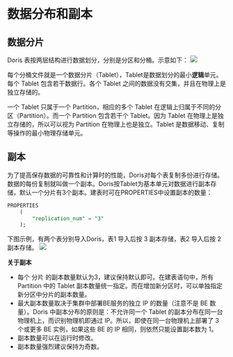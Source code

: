 # 数据分布和副本

## 数据分片

Doris 表按两层结构进行数据划分，分别是分区和分桶。示意如下：
 ![](https://qcloudimg.tencent-cloud.cn/raw/d99a7c54f29b2ffe86b033c639f2d4da.jpg)

每个分桶文件就是一个数据分片（Tablet），Tablet是数据划分的最小**逻辑**单元。每个 Tablet 包含若干数据行。各个 Tablet 之间的数据没有交集，并且在物理上是独立存储的。

一个 Tablet 只属于一个 Partition，相应的多个 Tablet 在逻辑上归属于不同的分区（Partition）。而一个 Partition 包含若干个 Tablet。因为 Tablet 在物理上是独立存储的，所以可以视为 Partition 在物理上也是独立。Tablet 是数据移动、复制等操作的最小物理存储单元。


## 副本

为了提高保存数据的可靠性和计算时的性能，Doris对每个表复制多份进行存储。数据的每份复制就叫做一个副本。Doris按Tablet为基本单元对数据进行副本存储，默认一个分片有3个副本。建表时可在PROPERTIES中设置副本的数量：
```sql
PROPERTIES
	(
	    "replication_num" = "3"
	);
```


下图示例，有两个表分别导入Doris，表1 导入后按 3 副本存储，表2 导入后按 2 副本存储。
![](https://qcloudimg.tencent-cloud.cn/raw/43e72155d5f3578596c2aa3da6782d86.jpg)

**关于副本**
-   每个 分片 的副本数量默认为3，建议保持默认即可。在建表语句中，所有 Partition 中的 Tablet 副本数量统一指定。而在增加新分区时，可以单独指定新分区中分片的副本数量。
-   最大副本数量取决于集群中部署BE服务的独立 IP 的数量（注意不是 BE 数量）。Doris 中副本分布的原则是：不允许同一个 Tablet 的副本分布在同一台物理机上，而识别物理机即通过 IP。所以，即使在同一台物理机上部署了 3 个或更多 BE 实例，如果这些 BE 的 IP 相同，则依然只能设置副本数为 1。
-   副本数量可以在运行时修改。
-   副本数量强烈建议保持为奇数。